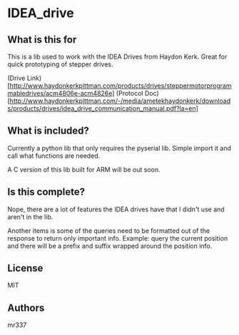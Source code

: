 # IDEA_drive

## What is this for
This is a lib used to work with the IDEA Drives from Haydon Kerk. Great for
quick prototyping of stepper drives.

(Drive Link)[http://www.haydonkerkpittman.com/products/drives/steppermotorprogrammabledrives/acm4806e-acm4826e]
(Protocol Doc)[http://www.haydonkerkpittman.com/-/media/ametekhaydonkerk/downloads/products/drives/idea_drive_communication_manual.pdf?la=en]

## What is included?
Currently a python lib that only requires the pyserial lib. Simple import it
and call what functions are needed.

A C version of this lib built for ARM will be out soon.

## Is this complete?
Nope, there are a lot of features the IDEA drives have that I didn't use and aren't in the lib. 

Another items is some of the queries need to be formatted out of the response to return only
important info. Example: query the current position and there will be a prefix and suffix wrapped
around the position info.

## License
MIT

## Authors
mr337
